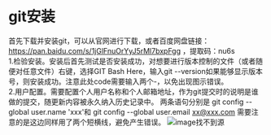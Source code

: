 # git安装
首先下载并安装git，可以从官网进行下载，或者百度网盘链接：https://pan.baidu.com/s/1jGlFnuOrYyJ5rMl7bxpFgg ，提取码：nu6s  
1.检验安装。安装后首先测试是否安装成功，对想要进行版本控制的文件（或者随便对任意文件）右键，选择GIT Bash Here，输入git --version如果能够显示版本号，则安装成功。注意此处code需要输入两个-，以免出现图示错误。  
2.用户配置。需要配置个人用户名称和个人邮箱地址，作为git提交时的说明是谁做的提交，随更新内容被永久纳入历史记录中。
两条语句分别是 git config --global user.name 'xxx'和  git config --global user.email xx@xxx.com
需要注意的是这边同样用了两个短横线，避免产生错误。
![image找不到源](https://upload-images.jianshu.io/upload_images/16784779-3a8c1ba5453ad31f.png?imageMogr2/auto-orient/strip%7CimageView2/2/w/1240)

